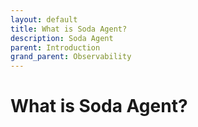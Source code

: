 ```yaml
---
layout: default
title: What is Soda Agent?
description: Soda Agent
parent: Introduction
grand_parent: Observability
---
```


# What is Soda Agent?